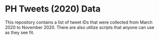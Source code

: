 # PH Tweets (2020) Data
 This repository contains a list of tweet IDs that were collected from March 2020 to November 2020. There are also utilize scripts that anyone can use as they see fit.
